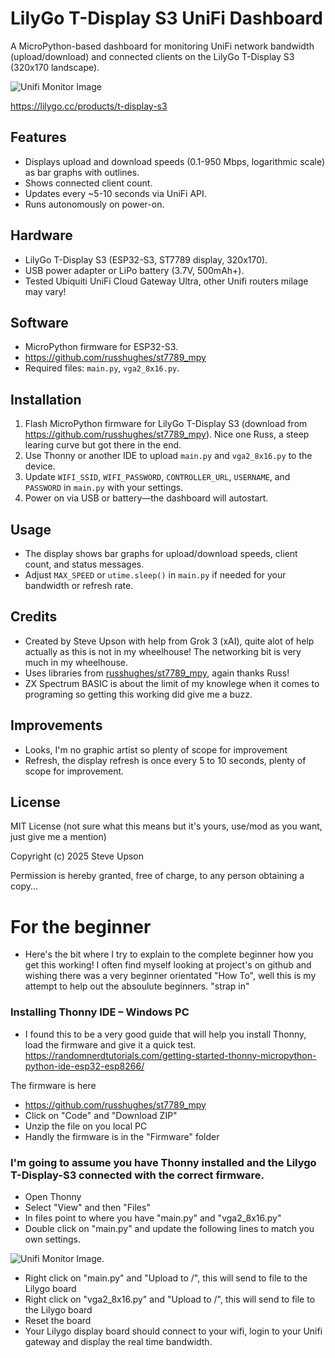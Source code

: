# LilyGo T-Display S3 UniFi Dashboard

A MicroPython-based dashboard for monitoring UniFi network bandwidth (upload/download) and connected clients on the LilyGo T-Display S3 (320x170 landscape).

![Unifi Monitor Image](https://github.com/steve-metrax/Unifi-Monitor/blob/main/IMG_9638.JPG)

https://lilygo.cc/products/t-display-s3

## Features
- Displays upload and download speeds (0.1-950 Mbps, logarithmic scale) as bar graphs with outlines.
- Shows connected client count.
- Updates every ~5-10 seconds via UniFi API.
- Runs autonomously on power-on.

## Hardware
- LilyGo T-Display S3 (ESP32-S3, ST7789 display, 320x170).
- USB power adapter or LiPo battery (3.7V, 500mAh+).
- Tested Ubiquiti UniFi Cloud Gateway Ultra, other Unifi routers milage may vary!

## Software
- MicroPython firmware for ESP32-S3.
- https://github.com/russhughes/st7789_mpy
- Required files: `main.py`, `vga2_8x16.py`.

## Installation
1. Flash MicroPython firmware for LilyGo T-Display S3 (download from https://github.com/russhughes/st7789_mpy). Nice one Russ, a steep learing curve but got there in the end.
2. Use Thonny or another IDE to upload `main.py` and `vga2_8x16.py` to the device.
3. Update `WIFI_SSID`, `WIFI_PASSWORD`, `CONTROLLER_URL`, `USERNAME`, and `PASSWORD` in `main.py` with your settings.
4. Power on via USB or battery—the dashboard will autostart.

## Usage
- The display shows bar graphs for upload/download speeds, client count, and status messages.
- Adjust `MAX_SPEED` or `utime.sleep()` in `main.py` if needed for your bandwidth or refresh rate.

## Credits
- Created by Steve Upson with help from Grok 3 (xAI), quite alot of help actually as this is not in my wheelhouse! The networking bit is very much in my wheelhouse.
- Uses libraries from [russhughes/st7789_mpy](https://github.com/russhughes/st7789_mpy), again thanks Russ!
- ZX Spectrum BASIC is about the limit of my knowlege when it comes to programing so getting this working did give me a buzz.

## Improvements
- Looks, I'm no graphic artist so plenty of scope for improvement
- Refresh, the display refresh is once every 5 to 10 seconds, plenty of scope for improvement.

## License
MIT License (not sure what this means but it's yours, use/mod as you want, just give me a mention)

Copyright (c) 2025 Steve Upson

Permission is hereby granted, free of charge, to any person obtaining a copy...

# For the beginner
- Here's the bit where I try to explain to the complete beginner how you get this working! I often find myself looking at project's on github and wishing there was a very beginner orientated "How To", well this is my attempt to help out the absoulute beginners.  "strap in" 

### Installing Thonny IDE – Windows PC
- I found this to be a very good guide that will help you install Thonny, load the firmware and give it a quick test.
https://randomnerdtutorials.com/getting-started-thonny-micropython-python-ide-esp32-esp8266/

The firmware is here
- https://github.com/russhughes/st7789_mpy
- Click on "Code" and "Download ZIP"
- Unzip the file on you local PC
- Handly the firmware is in the "Firmware" folder

### I'm going to assume you have Thonny installed and the Lilygo T-Display-S3 connected with the correct firmware.

- Open Thonny
- Select "View" and then "Files"
- In files point to where you have "main.py" and "vga2_8x16.py"
- Double click on "main.py" and update the following lines to match you own settings.
 
![Unifi Monitor Image](https://github.com/steve-metrax/Unifi-Monitor/blob/main/lines-to-edit.jpg).  

- Right click on "main.py" and "Upload to /", this will send to file to the Lilygo board
- Right click on "vga2_8x16.py" and "Upload to /", this will send to file to the Lilygo board
- Reset the board
- Your Lilygo display board should connect to your wifi, login to your Unifi gateway and display the real time bandwidth.











